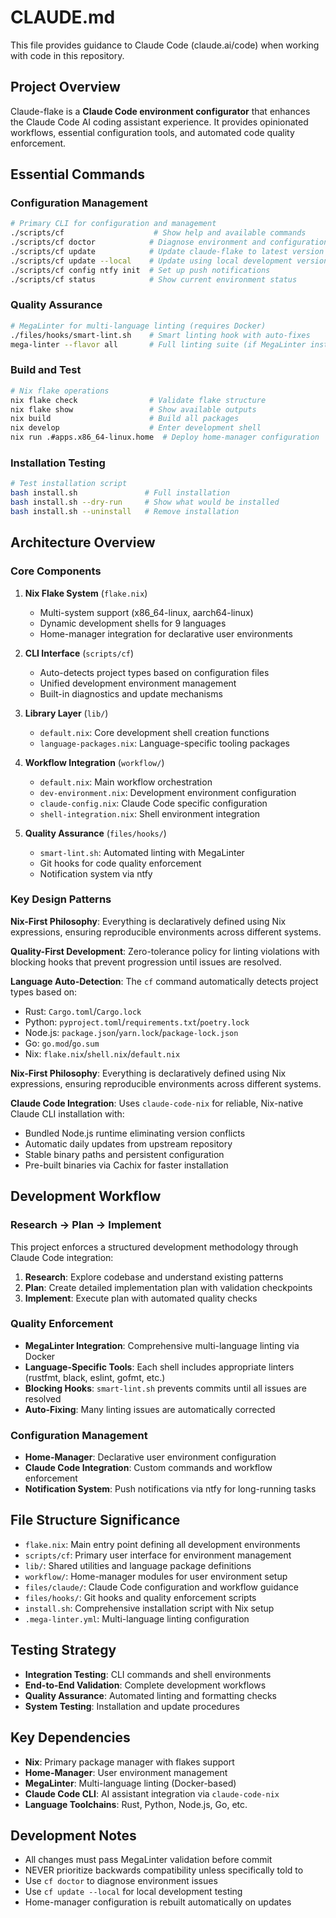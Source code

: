 # CLAUDE.md

This file provides guidance to Claude Code (claude.ai/code) when working with code in this repository.

## Project Overview

Claude-flake is a **Claude Code environment configurator** that enhances the Claude Code AI coding assistant experience. It provides opinionated workflows, essential configuration tools, and automated code quality enforcement.

## Essential Commands

### Configuration Management
```bash
# Primary CLI for configuration and management
./scripts/cf                    # Show help and available commands
./scripts/cf doctor            # Diagnose environment and configuration issues
./scripts/cf update            # Update claude-flake to latest version
./scripts/cf update --local    # Update using local development version
./scripts/cf config ntfy init  # Set up push notifications
./scripts/cf status            # Show current environment status
```

### Quality Assurance
```bash
# MegaLinter for multi-language linting (requires Docker)
./files/hooks/smart-lint.sh    # Smart linting hook with auto-fixes
mega-linter --flavor all       # Full linting suite (if MegaLinter installed)
```

### Build and Test
```bash
# Nix flake operations
nix flake check                # Validate flake structure
nix flake show                 # Show available outputs
nix build                      # Build all packages
nix develop                    # Enter development shell
nix run .#apps.x86_64-linux.home  # Deploy home-manager configuration
```

### Installation Testing
```bash
# Test installation script
bash install.sh               # Full installation
bash install.sh --dry-run     # Show what would be installed
bash install.sh --uninstall   # Remove installation
```

## Architecture Overview

### Core Components

1. **Nix Flake System** (`flake.nix`)
   - Multi-system support (x86_64-linux, aarch64-linux)
   - Dynamic development shells for 9 languages
   - Home-manager integration for declarative user environments

2. **CLI Interface** (`scripts/cf`)
   - Auto-detects project types based on configuration files
   - Unified development environment management
   - Built-in diagnostics and update mechanisms

3. **Library Layer** (`lib/`)
   - `default.nix`: Core development shell creation functions
   - `language-packages.nix`: Language-specific tooling packages

4. **Workflow Integration** (`workflow/`)
   - `default.nix`: Main workflow orchestration
   - `dev-environment.nix`: Development environment configuration
   - `claude-config.nix`: Claude Code specific configuration
   - `shell-integration.nix`: Shell environment integration

5. **Quality Assurance** (`files/hooks/`)
   - `smart-lint.sh`: Automated linting with MegaLinter
   - Git hooks for code quality enforcement
   - Notification system via ntfy

### Key Design Patterns

**Nix-First Philosophy**: Everything is declaratively defined using Nix expressions, ensuring reproducible environments across different systems.

**Quality-First Development**: Zero-tolerance policy for linting violations with blocking hooks that prevent progression until issues are resolved.

**Language Auto-Detection**: The `cf` command automatically detects project types based on:
- Rust: `Cargo.toml`/`Cargo.lock`
- Python: `pyproject.toml`/`requirements.txt`/`poetry.lock`
- Node.js: `package.json`/`yarn.lock`/`package-lock.json`
- Go: `go.mod`/`go.sum`
- Nix: `flake.nix`/`shell.nix`/`default.nix`

**Nix-First Philosophy**: Everything is declaratively defined using Nix expressions, ensuring reproducible environments across different systems.

**Claude Code Integration**: Uses `claude-code-nix` for reliable, Nix-native Claude CLI installation with:
- Bundled Node.js runtime eliminating version conflicts
- Automatic daily updates from upstream repository
- Stable binary paths and persistent configuration
- Pre-built binaries via Cachix for faster installation

## Development Workflow

### Research → Plan → Implement
This project enforces a structured development methodology through Claude Code integration:

1. **Research**: Explore codebase and understand existing patterns
2. **Plan**: Create detailed implementation plan with validation checkpoints
3. **Implement**: Execute plan with automated quality checks

### Quality Enforcement
- **MegaLinter Integration**: Comprehensive multi-language linting via Docker
- **Language-Specific Tools**: Each shell includes appropriate linters (rustfmt, black, eslint, gofmt, etc.)
- **Blocking Hooks**: `smart-lint.sh` prevents commits until all issues are resolved
- **Auto-Fixing**: Many linting issues are automatically corrected

### Configuration Management
- **Home-Manager**: Declarative user environment configuration
- **Claude Code Integration**: Custom commands and workflow enforcement
- **Notification System**: Push notifications via ntfy for long-running tasks

## File Structure Significance

- `flake.nix`: Main entry point defining all development environments
- `scripts/cf`: Primary user interface for environment management
- `lib/`: Shared utilities and language package definitions
- `workflow/`: Home-manager modules for user environment setup
- `files/claude/`: Claude Code configuration and workflow guidance
- `files/hooks/`: Git hooks and quality enforcement scripts
- `install.sh`: Comprehensive installation script with Nix setup
- `.mega-linter.yml`: Multi-language linting configuration

## Testing Strategy

- **Integration Testing**: CLI commands and shell environments
- **End-to-End Validation**: Complete development workflows
- **Quality Assurance**: Automated linting and formatting checks
- **System Testing**: Installation and update procedures

## Key Dependencies

- **Nix**: Primary package manager with flakes support
- **Home-Manager**: User environment management
- **MegaLinter**: Multi-language linting (Docker-based)
- **Claude Code CLI**: AI assistant integration via `claude-code-nix`
- **Language Toolchains**: Rust, Python, Node.js, Go, etc.

## Development Notes

- All changes must pass MegaLinter validation before commit
- NEVER prioritize backwards compatibility unless specifically told to
- Use `cf doctor` to diagnose environment issues
- Use `cf update --local` for local development testing
- Home-manager configuration is rebuilt automatically on updates